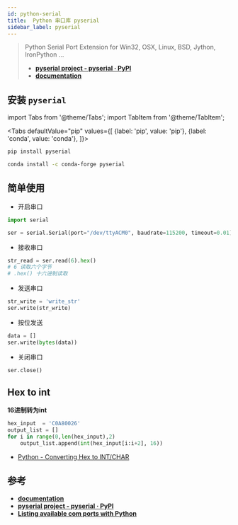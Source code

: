 ```yaml
---
id: python-serial
title:  Python 串口库 pyserial
sidebar_label: pyserial
---
```


> Python Serial Port Extension for Win32, OSX, Linux, BSD, Jython, IronPython ...
> - **[pyserial project - pyserial · PyPI](https://pypi.org/project/pyserial/)**
> - **[documentation](https://pythonhosted.org/pyserial/)**

## 安装 `pyserial`

import Tabs from '@theme/Tabs';
import TabItem from '@theme/TabItem';

<Tabs
defaultValue="pip"
values={[
    {label: 'pip', value: 'pip'},
    {label: 'conda', value: 'conda'},
]}>
<TabItem value="pip">

``` bash
pip install pyserial
```

</TabItem>
<TabItem value="conda">

``` bash
conda install -c conda-forge pyserial
```

</TabItem>
</Tabs>

## 简单使用

- 开启串口

``` py
import serial

ser = serial.Serial(port="/dev/ttyACM0", baudrate=115200, timeout=0.01)
```

- 接收串口

``` py
str_read = ser.read(6).hex()
# 6 读取六个字节
# .hex() 十六进制读取
```

- 发送串口

``` py
str_write = 'write_str'
ser.write(str_write)
```

- 按位发送
  
``` py
data = []
ser.write(bytes(data))
```

- 关闭串口

``` py
ser.close()
```


## Hex to int
**16进制转为int**

```py
hex_input  = 'C0A80026'
output_list = []
for i in range(0,len(hex_input),2)
    output_list.append(int(hex_input[i:i+2], 16))
```
- [Python - Converting Hex to INT/CHAR](https://stackoverflow.com/questions/7595148/python-converting-hex-to-int-char)

## 参考
- **[documentation](https://pythonhosted.org/pyserial/)**
- **[pyserial project - pyserial · PyPI](https://pypi.org/project/pyserial/)**
- **[Listing available com ports with Python](https://stackoverflow.com/questions/12090503/listing-available-com-ports-with-python)**